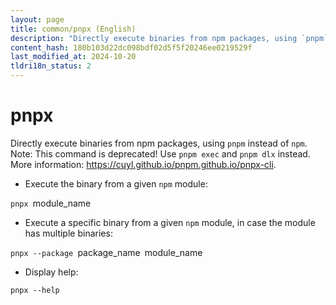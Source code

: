 ```yaml
---
layout: page
title: common/pnpx (English)
description: "Directly execute binaries from npm packages, using `pnpm` instead of `npm`."
content_hash: 180b103d22dc098bdf02d5f5f20246ee0219529f
last_modified_at: 2024-10-20
tldri18n_status: 2
---
```

# pnpx

Directly execute binaries from npm packages, using `pnpm` instead of `npm`.
Note: This command is deprecated! Use `pnpm exec` and `pnpm dlx` instead.
More information: <https://cuyl.github.io/pnpm.github.io/pnpx-cli>.

- Execute the binary from a given `npm` module:

`pnpx `<span class="tldr-var badge badge-pill bg-dark-lm bg-white-dm text-white-lm text-dark-dm font-weight-bold">module_name</span>

- Execute a specific binary from a given `npm` module, in case the module has multiple binaries:

`pnpx --package `<span class="tldr-var badge badge-pill bg-dark-lm bg-white-dm text-white-lm text-dark-dm font-weight-bold">package_name</span>` `<span class="tldr-var badge badge-pill bg-dark-lm bg-white-dm text-white-lm text-dark-dm font-weight-bold">module_name</span>

- Display help:

`pnpx --help`
